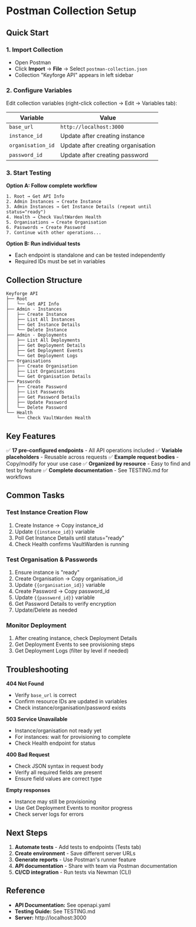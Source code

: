 # Postman Collection Setup

## Quick Start

### 1. Import Collection
- Open Postman
- Click **Import** → **File** → Select `postman-collection.json`
- Collection "Keyforge API" appears in left sidebar

### 2. Configure Variables
Edit collection variables (right-click collection → Edit → Variables tab):

| Variable | Value |
|----------|-------|
| `base_url` | `http://localhost:3000` |
| `instance_id` | Update after creating instance |
| `organisation_id` | Update after creating organisation |
| `password_id` | Update after creating password |

### 3. Start Testing

**Option A: Follow complete workflow**
```
1. Root → Get API Info
2. Admin Instances → Create Instance
3. Admin Instances → Get Instance Details (repeat until status="ready")
4. Health → Check VaultWarden Health
5. Organisations → Create Organisation
6. Passwords → Create Password
7. Continue with other operations...
```

**Option B: Run individual tests**
- Each endpoint is standalone and can be tested independently
- Required IDs must be set in variables

## Collection Structure

```
Keyforge API
├── Root
│   └── Get API Info
├── Admin - Instances
│   ├── Create Instance
│   ├── List All Instances
│   ├── Get Instance Details
│   └── Delete Instance
├── Admin - Deployments
│   ├── List All Deployments
│   ├── Get Deployment Details
│   ├── Get Deployment Events
│   └── Get Deployment Logs
├── Organisations
│   ├── Create Organisation
│   ├── List Organisations
│   └── Get Organisation Details
├── Passwords
│   ├── Create Password
│   ├── List Passwords
│   ├── Get Password Details
│   ├── Update Password
│   └── Delete Password
└── Health
    └── Check VaultWarden Health
```

## Key Features

✅ **17 pre-configured endpoints** - All API operations included
✅ **Variable placeholders** - Reusable across requests
✅ **Example request bodies** - Copy/modify for your use case
✅ **Organized by resource** - Easy to find and test by feature
✅ **Complete documentation** - See TESTING.md for workflows

## Common Tasks

### Test Instance Creation Flow
1. Create Instance → Copy instance_id
2. Update `{{instance_id}}` variable
3. Poll Get Instance Details until status="ready"
4. Check Health confirms VaultWarden is running

### Test Organisation & Passwords
1. Ensure instance is "ready"
2. Create Organisation → Copy organisation_id
3. Update `{{organisation_id}}` variable
4. Create Password → Copy password_id
5. Update `{{password_id}}` variable
6. Get Password Details to verify encryption
7. Update/Delete as needed

### Monitor Deployment
1. After creating instance, check Deployment Details
2. Get Deployment Events to see provisioning steps
3. Get Deployment Logs (filter by level if needed)

## Troubleshooting

**404 Not Found**
- Verify `base_url` is correct
- Confirm resource IDs are updated in variables
- Check instance/organisation/password exists

**503 Service Unavailable**
- Instance/organisation not ready yet
- For instances: wait for provisioning to complete
- Check Health endpoint for status

**400 Bad Request**
- Check JSON syntax in request body
- Verify all required fields are present
- Ensure field values are correct type

**Empty responses**
- Instance may still be provisioning
- Use Get Deployment Events to monitor progress
- Check server logs for errors

## Next Steps

1. **Automate tests** - Add tests to endpoints (Tests tab)
2. **Create environment** - Save different server URLs
3. **Generate reports** - Use Postman's runner feature
4. **API documentation** - Share with team via Postman documentation
5. **CI/CD integration** - Run tests via Newman (CLI)

## Reference

- **API Documentation:** See openapi.yaml
- **Testing Guide:** See TESTING.md
- **Server:** http://localhost:3000

